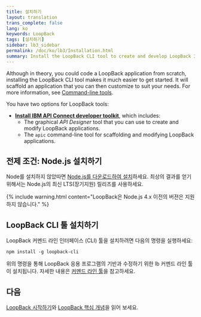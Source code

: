 ```yaml
---
title: 설치하기
layout: translation
trans_complete: false
lang: ko
keywords: LoopBack
tags: [설치하기]
sidebar: lb3_sidebar
permalink: /doc/ko/lb3/Installation.html
summary: Install the LoopBack CLI tool to create and develop LoopBack 3.0 apps.
---
```


Although in theory, you could code a LoopBack
application from scratch, installing the LoopBack CLI tool makes it much easier to get
started.  It will scaffold an application that you can then customize to suit
your needs.  For more information, see [Command-line tools](Command-line-tools.html).


<div id="lb3apic" class="sl-hidden" markdown="1">
You have two options for LoopBack tools:

- **[Install IBM API Connect developer toolkit](Installing-IBM-API-Connect.html)**, which includes:
  - The graphical _API Designer_ tool that you can use to create and modify LoopBack applications.
  - The `apic` command-line tool for scaffolding and modifying LoopBack applications.
</div>

## 전제 조건: Node.js 설치하기
Node를 설치하지 않았따면 [Node.js를 다운로드하여 설치](http://nodejs.org/en/download)하세요. 최상의 결과를 얻기 위해서는 Node.js의 최신 LTS(장기지원) 릴리즈를 사용하세요.

{% include warning.html content="LoopBack은 Node.js 4.x 이전의 버젼은 지원하지 않습니다." %}

## LoopBack CLI 툴 설치하기

LoopBack 커멘드 라인 인터페이스 (CLI) 툴을 설치하려면 다음의 명령을 실행하세요:

```
npm install -g loopback-cli
```
위의 명령을 통해 LoopBack 응용 프로그램의 기반과 수정하기 위한 lb 커멘드 라인 툴이 설치됩니다. 
자세한 내용은 [커멘드 라인 툴](Command-line-tools.html)을 참고하세요. 

## 다음 

[LoopBack 시작하기](Getting-started-with-LoopBack.html)와 [LoopBack 핵심 개념](LoopBack-core-concepts)을 읽어 보세요.
